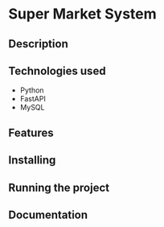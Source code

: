 # Super Market System

## Description

## Technologies used
- Python
- FastAPI
- MySQL
## Features

## Installing

## Running the project

## Documentation